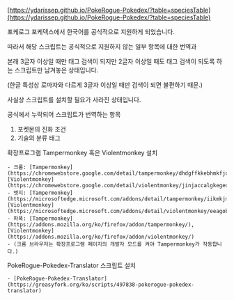 [https://ydarissep.github.io/PokeRogue-Pokedex/?table=speciesTable](https://ydarissep.github.io/PokeRogue-Pokedex/?table=speciesTable)

포케로그 포케덱스에서 한국어를 공식적으로 지원하게 되었습니다.

따라서 해당 스크립트는 공식적으로 지원하지 않는 일부 항목에 대한 번역과

본래 3글자 이상일 때만 태그 검색이 되지만 2글자 이상일 때도 태그 검색이 되도록 하는 스크립트만 남겨놓은 상태입니다.

(한글 특성상 로마자와 다르게 3글자 이상일 때만 검색이 되면 불편하기 때문.)

사실상 스크립트를 설치할 필요가 사라진 상태입니다.


공식에서 누락되어 스크립트가 번역하는 항목
1. 포켓몬의 진화 조건
2. 기술의 분류 태그


확장프로그램 Tampermonkey 혹은 Violentmonkey 설치

    - 크롬: [Tampermonkey](https://chromewebstore.google.com/detail/tampermonkey/dhdgffkkebhmkfjojejmpbldmpobfkfo), [Violentmonkey](https://chromewebstore.google.com/detail/violentmonkey/jinjaccalgkegednnccohejagnlnfdag)
    - 엣지: [Tampermonkey](https://microsoftedge.microsoft.com/addons/detail/tampermonkey/iikmkjmpaadaobahmlepeloendndfphd), [Violentmonkey](https://microsoftedge.microsoft.com/addons/detail/violentmonkey/eeagobfjdenkkddmbclomhiblgggliao)
    - 파폭: [Tampermonkey](https://addons.mozilla.org/ko/firefox/addon/tampermonkey/), [Violentmonkey](https://addons.mozilla.org/ko/firefox/addon/violentmonkey/)
    - (크롬 브라우저는 확장프로그램 페이지의 개발자 모드를 켜야 Tampermonkey가 작동합니다.)


PokeRogue-Pokedex-Translator 스크립트 설치

    - [PokeRogue-Pokedex-Translator](https://greasyfork.org/ko/scripts/497838-pokerogue-pokedex-translator)
